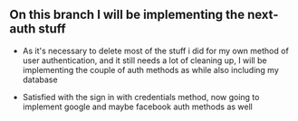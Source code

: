 ## On this branch I will be implementing the next-auth stuff
* As it's necessary to delete most of the stuff i did for my own method of user authentication, and it still needs a lot of cleaning up,
I will be implementing the couple of auth methods as while also including my database

* Satisfied with the sign in with credentials method, now going to implement google and maybe facebook auth methods as well